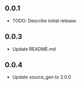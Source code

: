 ## 0.0.1

* TODO: Describe initial release.
## 0.0.3
* Update README.md
## 0.0.4
* Update source_gen to 2.0.0
